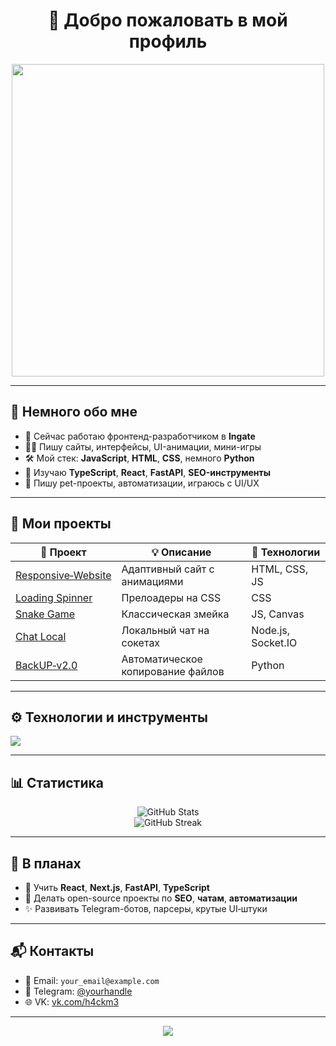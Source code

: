 

<h1 align="center">👋 Добро пожаловать в мой профиль</h1>

<p align="center">
  <img src="https://media.giphy.com/media/qgQUggAC3Pfv687qPC/giphy.gif" width="500"/>
</p>

---

## 🧠 Немного обо мне

- 💼 Сейчас работаю фронтенд-разработчиком в **Ingate**
- 👨‍💻 Пишу сайты, интерфейсы, UI-анимации, мини-игры
- 🛠 Мой стек: **JavaScript**, **HTML**, **CSS**, немного **Python**
- 🚀 Изучаю **TypeScript**, **React**, **FastAPI**, **SEO-инструменты**
- 🎯 Пишу pet-проекты, автоматизации, играюсь с UI/UX

---

## 📌 Мои проекты

| 🧪 Проект | 💡 Описание | 🧰 Технологии |
|----------|-------------|---------------|
| [Responsive‑Website](https://github.com/H4ckMM3/Responsive-website) | Адаптивный сайт с анимациями | HTML, CSS, JS |
| [Loading Spinner](https://github.com/H4ckMM3/Loading-spinner) | Прелоадеры на CSS | CSS |
| [Snake Game](https://github.com/H4ckMM3/Snake-Game) | Классическая змейка | JS, Canvas |
| [Chat Local](https://github.com/H4ckMM3/chat-local) | Локальный чат на сокетах | Node.js, Socket.IO |
| [BackUP‑v2.0](https://github.com/H4ckMM3/BackUP-v1.0) | Автоматическое копирование файлов | Python |

---

## ⚙️ Технологии и инструменты

<p align="left">
  <img src="https://skillicons.dev/icons?i=js,html,css,python,nodejs,git,github,vscode" />
</p>

---

## 📊 Статистика

<p align="center">
  <img src="https://github-readme-stats.vercel.app/api?username=H4ckMM3&show_icons=true&theme=radical" alt="GitHub Stats" />
  <br />
  <img src="https://github-readme-streak-stats.herokuapp.com?user=H4ckMM3&theme=radical" alt="GitHub Streak" />
</p>

---

## 🔮 В планах

- 🧱 Учить **React**, **Next.js**, **FastAPI**, **TypeScript**
- 🤖 Делать open-source проекты по **SEO**, **чатам**, **автоматизации**
- ✨ Развивать Telegram-ботов, парсеры, крутые UI‑штуки

---

## 📬 Контакты

- 📧 Email: `your_email@example.com`
- 💬 Telegram: [@yourhandle](@GyaruDev)
- 🌐 VK: [vk.com/h4ckm3](https://vk.com/h4ckm3)

---

<p align="center">
  <img src="https://capsule-render.vercel.app/api?type=waving&color=gradient&height=100&section=footer"/>
</p>
